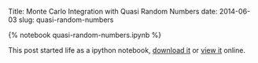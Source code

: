 Title: Monte Carlo Integration with Quasi Random Numbers
date: 2014-06-03
slug: quasi-random-numbers

{% notebook quasi-random-numbers.ipynb %}

This post started life as a ipython notebook,
[download it](/downloads/notebooks/quasi-random-numbers.ipynb)
or
[view it](http://nbviewer.ipython.org/url/betatim.github.io//downloads/notebooks/quasi-random-numbers.ipynb) online.